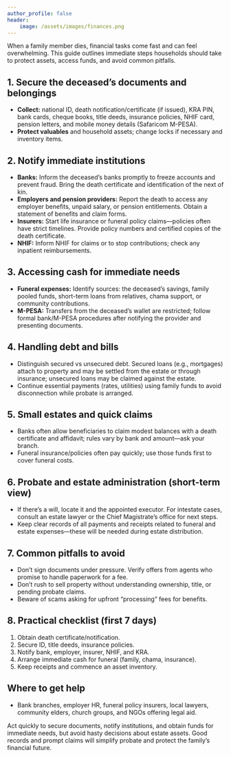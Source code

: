 ```yaml
---
author_profile: false
header:
    image: /assets/images/finances.png
---
```


When a family member dies, financial tasks come fast and can feel overwhelming. This guide outlines immediate steps households should take to protect assets, access funds, and avoid common pitfalls.

## 1. Secure the deceased’s documents and belongings
- **Collect:** national ID, death notification/certificate (if issued), KRA PIN, bank cards, cheque books, title deeds, insurance policies, NHIF card, pension letters, and mobile money details (Safaricom M-PESA).  
- **Protect valuables** and household assets; change locks if necessary and inventory items.

## 2. Notify immediate institutions
- **Banks:** Inform the deceased’s banks promptly to freeze accounts and prevent fraud. Bring the death certificate and identification of the next of kin.  
- **Employers and pension providers:** Report the death to access any employer benefits, unpaid salary, or pension entitlements. Obtain a statement of benefits and claim forms.  
- **Insurers:** Start life insurance or funeral policy claims—policies often have strict timelines. Provide policy numbers and certified copies of the death certificate.  
- **NHIF:** Inform NHIF for claims or to stop contributions; check any inpatient reimbursements.

## 3. Accessing cash for immediate needs
- **Funeral expenses:** Identify sources: the deceased’s savings, family pooled funds, short-term loans from relatives, chama support, or community contributions.  
- **M-PESA:** Transfers from the deceased’s wallet are restricted; follow formal bank/M-PESA procedures after notifying the provider and presenting documents.

## 4. Handling debt and bills
- Distinguish secured vs unsecured debt. Secured loans (e.g., mortgages) attach to property and may be settled from the estate or through insurance; unsecured loans may be claimed against the estate.  
- Continue essential payments (rates, utilities) using family funds to avoid disconnection while probate is arranged.

## 5. Small estates and quick claims
- Banks often allow beneficiaries to claim modest balances with a death certificate and affidavit; rules vary by bank and amount—ask your branch.  
- Funeral insurance/policies often pay quickly; use those funds first to cover funeral costs.

## 6. Probate and estate administration (short-term view)
- If there’s a will, locate it and the appointed executor. For intestate cases, consult an estate lawyer or the Chief Magistrate’s office for next steps.  
- Keep clear records of all payments and receipts related to funeral and estate expenses—these will be needed during estate distribution.

## 7. Common pitfalls to avoid
- Don’t sign documents under pressure. Verify offers from agents who promise to handle paperwork for a fee.  
- Don’t rush to sell property without understanding ownership, title, or pending probate claims.  
- Beware of scams asking for upfront “processing” fees for benefits.

## 8. Practical checklist (first 7 days)
1. Obtain death certificate/notification.  
2. Secure ID, title deeds, insurance policies.  
3. Notify bank, employer, insurer, NHIF, and KRA.  
4. Arrange immediate cash for funeral (family, chama, insurance).  
5. Keep receipts and commence an asset inventory.

## Where to get help
- Bank branches, employer HR, funeral policy insurers, local lawyers, community elders, church groups, and NGOs offering legal aid.

Act quickly to secure documents, notify institutions, and obtain funds for immediate needs, but avoid hasty decisions about estate assets. Good records and prompt claims will simplify probate and protect the family’s financial future.

